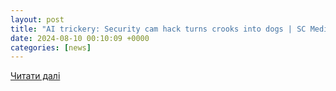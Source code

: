 ```yaml
---
layout: post
title: "AI trickery: Security cam hack turns crooks into dogs | SC Media"
date: 2024-08-10 00:10:09 +0000
categories: [news]
---
```


[Читати далі](https://www.scmagazine.com/news/ai-trickery-security-cam-hack-turns-crooks-into-dogs)
